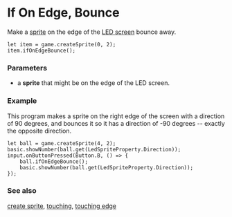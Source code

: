 # If On Edge, Bounce

Make a [sprite](/reference/game/create-sprite) on the edge of the [LED screen](/device/screen) bounce away.

```sig
let item = game.createSprite(0, 2);
item.ifOnEdgeBounce();
```

### Parameters

* a **sprite** that might be on the edge of the LED screen.

### Example

This program makes a sprite on the right edge of the screen with a direction of 90 degrees, and bounces it so it has a direction of -90 degrees -- exactly the opposite direction.

```blocks
let ball = game.createSprite(4, 2);
basic.showNumber(ball.get(LedSpriteProperty.Direction));
input.onButtonPressed(Button.B, () => {
    ball.ifOnEdgeBounce();
    basic.showNumber(ball.get(LedSpriteProperty.Direction));
});
```

### See also

[create sprite](/reference/game/create-sprite), [touching](/reference/game/touching), [touching edge](/reference/game/touching-edge)